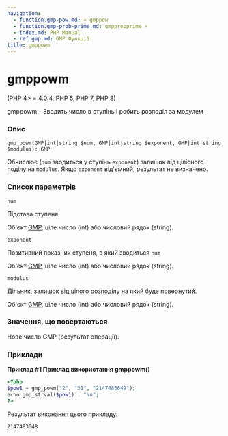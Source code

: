 ```yaml
---
navigation:
  - function.gmp-pow.md: « gmppow
  - function.gmp-prob-prime.md: gmpprobprime »
  - index.md: PHP Manual
  - ref.gmp.md: GMP Функції
title: gmppowm
---
```

# gmppowm

(PHP 4> = 4.0.4, PHP 5, PHP 7, PHP 8)

gmppowm - Зводить число в ступінь і робить розподіл за модулем

### Опис

```methodsynopsis
gmp_powm(GMP|int|string $num, GMP|int|string $exponent, GMP|int|string $modulus): GMP
```

Обчислює (`num` зводиться у ступінь `exponent`) залишок від цілісного поділу на `modulus`. Якщо `exponent` від'ємний, результат не визначено.

### Список параметрів

`num`

Підстава ступеня.

Об'єкт [GMP](class.gmp.md), ціле число (int) або числовий рядок (string).

`exponent`

Позитивний показник ступеня, в який зводиться `num`

Об'єкт [GMP](class.gmp.md), ціле число (int) або числовий рядок (string).

`modulus`

Дільник, залишок від цілого розподілу на який буде повернутий.

Об'єкт [GMP](class.gmp.md), ціле число (int) або числовий рядок (string).

### Значення, що повертаються

Нове число GMP (результат операції).

### Приклади

**Приклад #1 Приклад використання **gmppowm()****

```php
<?php
$pow1 = gmp_powm("2", "31", "2147483649");
echo gmp_strval($pow1) . "\n";
?>
```

Результат виконання цього прикладу:

```
2147483648
```
